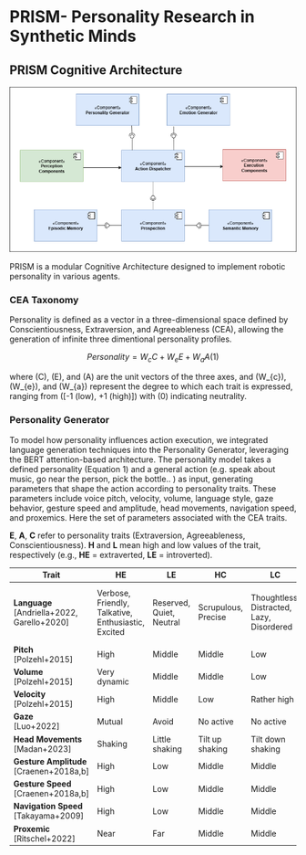 # PRISM- Personality Research in Synthetic Minds


## PRISM Cognitive Architecture

![Architecture](images/PRISM_Architecture.png)

PRISM is a modular Cognitive Architecture designed to implement robotic personality in various agents.

### CEA Taxonomy

Personality is defined as a vector in a three-dimensional space defined by Conscientiousness, Extraversion, and Agreeableness (CEA), allowing the generation of infinite three dimentional personality profiles.  

$$
Personality= W_{c}C +  W_{e}E +  W_{a}A  (1)
$$

where \(C\), \(E\), and \(A\) are the unit vectors of the three axes, and \(W_{c}\), \(W_{e}\), and \(W_{a}\) represent the degree to which each trait is expressed, ranging from \([-1 (low), +1 (high)]\) with \(0\) indicating neutrality.

### Personality Generator

To model how personality influences action execution, we integrated language generation techniques into the Personality Generator, leveraging the BERT attention-based architecture. The personality model takes a defined personality (Equation 1) and a general action (e.g. speak about music, go near the person, pick the bottle.. ) as input, generating parameters that shape the action according to personality traits. These parameters include voice pitch, velocity, volume, language style, gaze behavior, gesture speed and amplitude, head movements, navigation speed, and proxemics. Here the set of parameters associated with the CEA traits.


**E**, **A**, **C** refer to personality traits (Extraversion, Agreeableness, Conscientiousness). **H** and **L** mean high and low values of the trait, respectively (e.g., **HE** = extraverted, **LE** = introverted).

| **Trait**                                       | **HE**                                                 | **LE**                      | **HC**                 | **LC**                                       | **HA**                                                             | **LA**                                                 |
| ----------------------------------------------- | ------------------------------------------------------ | --------------------------- | ---------------------- | -------------------------------------------- | ------------------------------------------------------------------ | ------------------------------------------------------ |
| **Language**<br>\[Andriella+2022, Garello+2020] | Verbose, Friendly, Talkative,<br>Enthusiastic, Excited | Reserved, Quiet,<br>Neutral | Scrupulous,<br>Precise | Thoughtless, Distracted,<br>Lazy, Disordered | Cooperative, Friendly,<br>Empathic, Forgiving,<br>Reliable, Polite | Competitive, Aggressive,<br>Provocative, Selfish, Rude |
| **Pitch**<br>\[Polzehl+2015]                    | High                                                   | Middle                      | Middle                 | Low                                          | Low                                                                | Middle                                                 |
| **Volume**<br>\[Polzehl+2015]                   | Very dynamic                                           | Middle                      | Middle                 | Low                                          | Dynamic                                                            | Dynamic                                                |
| **Velocity**<br>\[Polzehl+2015]                 | High                                                   | Middle                      | Low                    | Rather high                                  | Middle                                                             | Rather high                                            |
| **Gaze**<br>\[Luo+2022]                         | Mutual                                                 | Avoid                       | No active              | No active                                    | Mutual                                                             | Avoid                                                  |
| **Head Movements**<br>\[Madan+2023]             | Shaking                                                | Little shaking              | Tilt up shaking        | Tilt down shaking                            | Nodding                                                            | Little shaking                                         |
| **Gesture Amplitude**<br>\[Craenen+2018a,b]     | High                                                   | Low                         | Middle                 | Middle                                       | Middle                                                             | Middle                                                 |
| **Gesture Speed**<br>\[Craenen+2018a,b]         | High                                                   | Low                         | Middle                 | Middle                                       | Middle                                                             | Middle                                                 |
| **Navigation Speed**<br>\[Takayama+2009]        | High                                                   | Low                         | Middle                 | Middle                                       | Middle                                                             | Middle                                                 |
| **Proxemic**<br>\[Ritschel+2022]                | Near                                                   | Far                         | Middle                 | Middle                                       | Near                                                               | Far                                                    |



